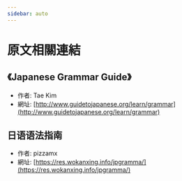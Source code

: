 ```yaml
---
sidebar: auto
---
```


# 原文相關連結

## 《Japanese Grammar Guide》

- 作者: Tae Kim
- 網址: [http://www.guidetojapanese.org/learn/grammar](http://www.guidetojapanese.org/learn/grammar)

## 日语语法指南

- 作者: pizzamx
- 網址: [https://res.wokanxing.info/jpgramma/](https://res.wokanxing.info/jpgramma/)

